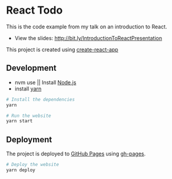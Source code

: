 # React Todo

This is the code example from my talk on an introduction to React.

* View the slides: http://bit.ly/IntroductionToReactPresentation

This project is created using [create-react-app](https://github.com/facebookincubator/create-react-app)

## Development

* nvm use || Install [Node.js](https://nodejs.org/en/)
* install [yarn](https://yarnpkg.com/)

```bash
# Install the dependencies
yarn

# Run the website
yarn start
```

## Deployment

The project is deployed to [GitHub Pages](https://pages.github.com/) using [gh-pages](https://github.com/tschaub/gh-pages).

```bash
# Deploy the website
yarn deploy
```
